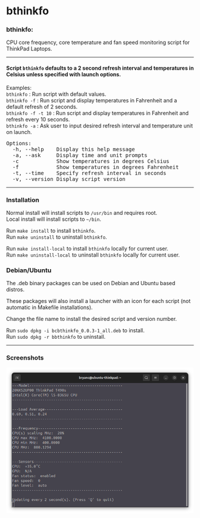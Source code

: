 # bthinkfo

### bthinkfo:
CPU core frequency, core temperature and fan speed monitoring script for ThinkPad Laptops.

---

#### Script `bthinkfo` defaults to a 2 second refresh interval and temperatures in Celsius unless specified with launch options.

Examples:<br>
`bthinkfo` : Run script with default values.<br>
`bthinkfo -f` : Run script and display temperatures in Fahrenheit and a default refresh of 2 seconds.<br>
`bthinkfo -f -t 10` : Run script and display temperatures in Fahrenheit and refresh every 10 seconds.<br>
`bthinkfo -a` : Ask user to input desired refresh interval and temperature unit on launch.<br>

<pre>
Options:
  -h, --help    Display this help message
  -a, --ask     Display time and unit prompts
  -c            Show temperatures in degrees Celsius
  -f            Show temperatures in degrees Fahrenheit
  -t, --time    Specify refresh interval in seconds
  -v, --version Display script version
</pre>

---

### Installation

Normal install will install scripts to `/usr/bin` and requires root.<br>
Local install will install scripts to `~/bin`.<br>

Run `make install` to install `bthinkfo`.<br>
Run `make uninstall` to uninstall `bthinkfo`.<br>

Run `make install-local` to install `bthinkfo` locally for current user.<br>
Run `make uninstall-local` to uninstall `bthinkfo` locally for current user.<br>

### Debian/Ubuntu

The .deb binary packages can be used on Debian and Ubuntu based distros.

These packages will also install a launcher with an icon for each script (not automatic in Makefile installations).

Change the file name to install the desired script and version number.

Run `sudo dpkg -i bcbthinkfo_0.0.3-1_all.deb` to install.<br>
Run `sudo dpkg -r bbthinkfo` to uninstall.<br>

---
### Screenshots

![Alt text](/screenshots/bthinkfo.png?raw=true "bthinkfo")
